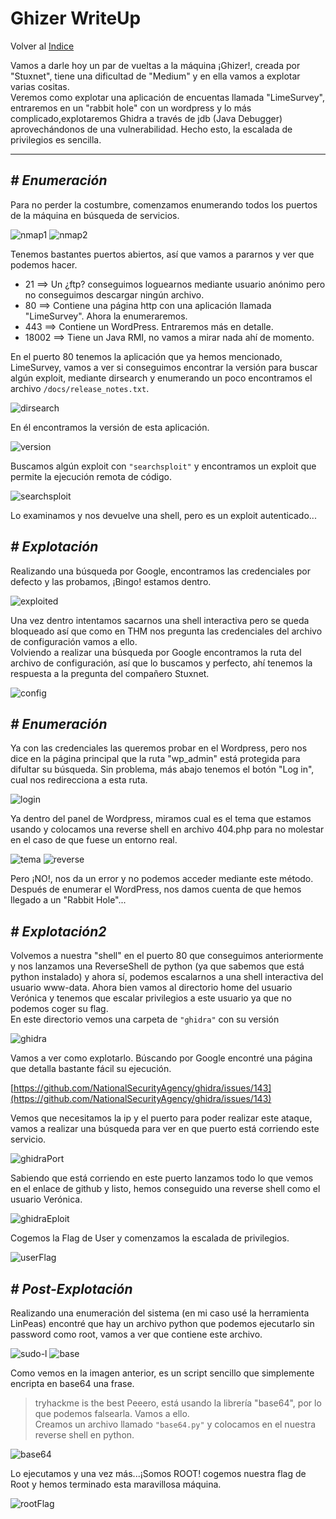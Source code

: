 # Ghizer WriteUp
Volver al [Indice](README.md)

Vamos a darle hoy un par de vueltas a la máquina ¡Ghizer!, creada por "Stuxnet", tiene una dificultad de "Medium" y en ella vamos a explotar varias cositas.  
Veremos como explotar una aplicación de encuentas llamada "LimeSurvey", entraremos en un "rabbit hole" con un wordpress y lo más complicado,explotaremos Ghidra a través de jdb (Java Debugger) aprovechándonos de una vulnerabilidad. Hecho esto, la escalada de privilegios es sencilla.

----------------------------------------------------------------------------------------------------------------------------------------------------------------------
## *# Enumeración*
Para no perder la costumbre, comenzamos enumerando todos los puertos de la máquina en búsqueda de servicios.

![nmap1](images/ghizer/nmap1.png)
![nmap2](images/ghizer/nmap2.png)

Tenemos bastantes puertos abiertos, así que vamos a pararnos y ver que podemos hacer.
* 21 ==> Un ¿ftp? conseguimos loguearnos mediante usuario anónimo pero no conseguimos descargar ningún archivo.
* 80 ==> Contiene una página http con una aplicación llamada "LimeSurvey". Ahora la enumeraremos.
* 443 ==> Contiene un WordPress. Entraremos más en detalle.
* 18002 ==> Tiene un Java RMI, no vamos a mirar nada ahí de momento.

En el puerto 80 tenemos la aplicación que ya hemos mencionado, LimeSurvey, vamos a ver si conseguimos encontrar la versión para buscar algún exploit, mediante dirsearch y enumerando un poco encontramos el archivo ```/docs/release_notes.txt```.

![dirsearch](images/ghizer/dirsearch.png)

En él encontramos la versión de esta aplicación.

![version](images/ghizer/version.png)

Buscamos algún exploit con ```"searchsploit"``` y encontramos un exploit que permite la ejecución remota de código.

![searchsploit](images/ghizer/exploit.png)

Lo examinamos y nos devuelve una shell, pero es un exploit autenticado...

## *# Explotación*
Realizando una búsqueda por Google, encontramos las credenciales por defecto y las probamos, ¡Bingo! estamos dentro.

![exploited](images/ghizer/exploited.png)

Una vez dentro intentamos sacarnos una shell interactiva pero se queda bloqueado así que como en THM nos pregunta las credenciales del archivo de configuración vamos a ello.  
Volviendo a realizar una búsqueda por Google encontramos la ruta del archivo de configuración, así que lo buscamos y perfecto, ahí tenemos la respuesta a la pregunta del compañero Stuxnet.

![config](images/ghizer/configCredentials.png)

## *# Enumeración*
Ya con las credenciales las queremos probar en el Wordpress, pero nos dice en la página principal que la ruta "wp_admin" está protegida para difultar su búsqueda. Sin problema, más abajo tenemos el botón "Log in", cual nos redirecciona a esta ruta.  

![login](images/ghizer/wordpressLogin.png)

Ya dentro del panel de Wordpress, miramos cual es el tema que estamos usando y colocamos una reverse shell en archivo 404.php para no molestar en el caso de que fuese un entorno real.

![tema](images/ghizer/wordpressTheme.png)
![reverse](images/ghizer/reverseWordpress.png)

Pero ¡NO!, nos da un error y no podemos acceder mediante este método. Después de enumerar el WordPress, nos damos cuenta de que hemos llegado a un "Rabbit Hole"...  

## *# Explotación2*
Volvemos a nuestra "shell" en el puerto 80 que conseguimos anteriormente y nos lanzamos una ReverseShell de python (ya que sabemos que está python instalado) y ahora sí, podemos escalarnos a una shell interactiva del usuario www-data. Ahora bien vamos al directorio home del usuario Verónica y tenemos que escalar privilegios a este usuario ya que no podemos coger su flag.  
En este directorio vemos una carpeta de ```"ghidra"``` con su versión

![ghidra](images/ghizer/ghidra.png)

Vamos a ver como explotarlo. Búscando por Google encontré una página que detalla bastante fácil su ejecución.

[https://github.com/NationalSecurityAgency/ghidra/issues/143](https://github.com/NationalSecurityAgency/ghidra/issues/143)

Vemos que necesitamos la ip y el puerto para poder realizar este ataque, vamos a realizar una búsqueda para ver en que puerto está corriendo este servicio.

![ghidraPort](images/ghizer/ghidraPort.png)

Sabiendo que está corriendo en este puerto lanzamos todo lo que vemos en el enlace de github y listo, hemos conseguido una reverse shell como el usuario Verónica.

![ghidraEploit](images/ghizer/ghidraExploit.png)

Cogemos la Flag de User y comenzamos la escalada de privilegios.

![userFlag](images/ghizer/userFlag.png)

## *# Post-Explotación*
Realizando una enumeración del sistema (en mi caso usé la herramienta LinPeas) encontré que hay un archivo python que podemos ejecutarlo sin password como root, vamos a ver que contiene este archivo.

![sudo-l](images/ghizer/sudo-l.png)
![base](images/ghizer/base.py.png)

Como vemos en la imagen anterior, es un script sencillo que simplemente encripta en base64 una frase.
> tryhackme is the best
Peeero, está usando la librería "base64", por lo que podemos falsearla. Vamos a ello.  
Creamos un archivo llamado ```"base64.py"``` y colocamos en el nuestra reverse shell en python.

![base64](images/ghizer/base64.py.png)

Lo ejecutamos y una vez más...¡Somos ROOT! cogemos nuestra flag de Root y hemos terminado esta maravillosa máquina.

![rootFlag](images/ghizer/rootFlag.png)
